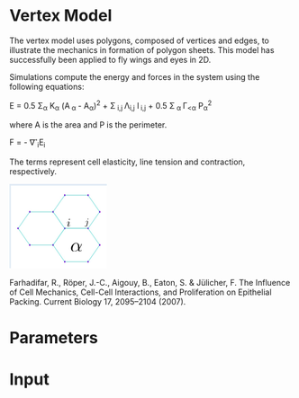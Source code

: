 # Vertex Model


The vertex model uses polygons, composed of vertices and edges, to illustrate the mechanics in formation of polygon sheets. This model has successfully been applied to fly wings and eyes in 2D.  

Simulations compute the energy and forces in the system using the following equations:

E = 0.5 &Sigma;<sub>&alpha;</sub> K<sub>&alpha;</sub> (A<sub> &alpha; </sub> - A<sub>&alpha;</sub>)<sup>2</sup> + &Sigma;<sub> i,j </sub> &Lambda;<sub>i,j</sub> l<sub> i,j</sub>	+ 0.5 &Sigma;<sub> &alpha; </sub> &Gamma;<sub><&alpha;</sub> P<sub>&alpha;</sub><sup>2</sup>

where A is the area and P is the perimeter. 

F = - &nabla; &#8407;<sub>i</sub>E<sub>i</sub>


The terms represent cell elasticity, line tension and contraction, respectively. 

<img src="https://github.com/alsignoriello/vertex_model/blob/master/images/vertex_model_description.png">


Farhadifar, R., Röper, J.-C., Aigouy, B., Eaton, S. & Jülicher, F. The Influence of Cell Mechanics, Cell-Cell Interactions, and Proliferation on Epithelial Packing. Current Biology 17, 2095–2104 (2007).



# Parameters




# Input





